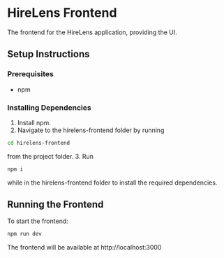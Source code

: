 # HireLens Frontend

The frontend for the HireLens application, providing the UI.

## Setup Instructions

### Prerequisites

- npm

### Installing Dependencies

1. Install npm.
2. Navigate to the hirelens-frontend folder by running
```bash
cd hirelens-frontend
```
from the project folder.
3. Run
```bash
npm i
```
while in the hirelens-frontend folder to install the required dependencies.

## Running the Frontend

To start the frontend:

```bash
npm run dev
```

The frontend will be available at http://localhost:3000
